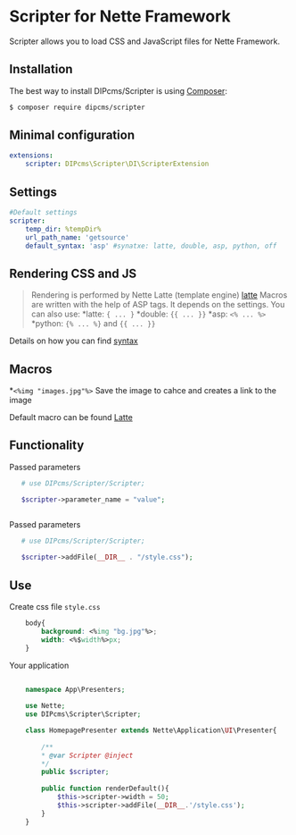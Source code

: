 Scripter for Nette Framework
============================

Scripter allows you to load CSS and JavaScript files for Nette Framework.



Installation
------------

The best way to install DIPcms/Scripter is using  [Composer](http://getcomposer.org/):
```sh
$ composer require dipcms/scripter
```

Minimal configuration
---------------------

```yaml
extensions:
    scripter: DIPcms\Scripter\DI\ScripterExtension
```

Settings
--------

```yaml
#Default settings
scripter:
    temp_dir: %tempDir% 
    url_path_name: 'getsource'
    default_syntax: 'asp' #synatxe: latte, double, asp, python, off
```


Rendering CSS and JS
--------------------

>Rendering is performed by Nette Latte (template engine) [latte](https://doc.nette.org/en/2.1/templating#toc-latte)
>Macros are written with the help of ASP tags. It depends on the settings. You can also use:
*latte: `{ ... }`
*double: `{{ ... }}`
*asp: `<% ... %>`
*python: `{% ... %}` and `{{ ... }}`

Details on how you can find [syntax](https://doc.nette.org/en/2.1/default-macros#toc-syntax-switching)

Macros
------

*`<%img "images.jpg"%>` Save the image to cahce and creates a link to the image

Default macro can be found [Latte](https://latte.nette.org/en/macros)


Functionality
-------------

Passed parameters

```php
   # use DIPcms/Scripter/Scripter;

   $scripter->parameter_name = "value"; 
    
```

Passed parameters

```php
   # use DIPcms/Scripter/Scripter;

   $scripter->addFile(__DIR__ . "/style.css"); 
```

Use
---

Create css file `style.css`

```css
    body{
        background: <%img "bg.jpg"%>;
        width: <%$width%>px;
    }
```


Your application

```php

    namespace App\Presenters;
    
    use Nette;
    use DIPcms\Scripter\Scripter;

    class HomepagePresenter extends Nette\Application\UI\Presenter{
    
        /**
        * @var Scripter @inject
        */
        public $scripter;
    
        public function renderDefault(){
            $this->scripter->width = 50;
            $this->scripter->addFile(__DIR__.'/style.css');
        }
    }
```

